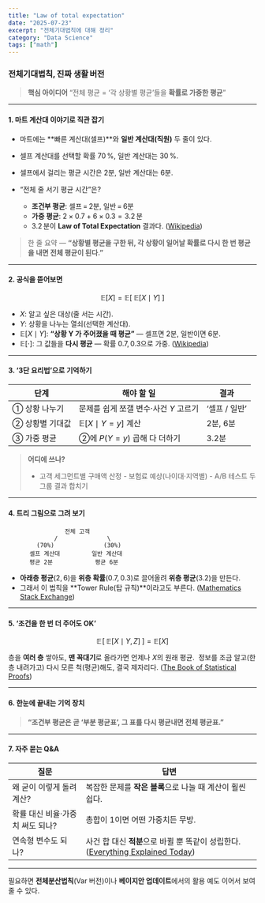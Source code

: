 ```yaml
---
title: "Law of total expectation"
date: "2025-07-23"
excerpt: "전체기대법칙에 대해 정리"
category: "Data Science"
tags: ["math"]
---
```


### 전체기대법칙, 진짜 생활 버전

> **핵심 아이디어**
> “전체 평균 = ‘각 상황별 평균’들을 **확률로 가중한 평균**”

---

#### 1. 마트 계산대 이야기로 직관 잡기

* 마트에는 \*\*빠른 계산대(셀프)\*\*와 **일반 계산대(직원)** 두 줄이 있다.
* 셀프 계산대를 선택할 확률 70 %, 일반 계산대는 30 %.
* 셀프에서 걸리는 평균 시간은 2분, 일반 계산대는 6분.
* “전체 줄 서기 평균 시간”은?

  * **조건부 평균**: 셀프 = 2분, 일반 = 6분
  * **가중 평균**: $2 \times 0.7 + 6 \times 0.3 = 3.2$ 분
  * 3.2 분이 **Law of Total Expectation** 결과다.  ([Wikipedia][1])

> 한 줄 요약 ― **“상황별 평균을 구한 뒤, 각 상황이 일어날 확률로 다시 한 번 평균을 내면 전체 평균이 된다.”**

---

#### 2. 공식을 뜯어보면

$$
\mathbb{E}[X] = \mathbb{E}\big[\;\mathbb{E}[X \mid Y]\;\big]
$$

* $X$: 알고 싶은 대상(줄 서는 시간).
* $Y$: 상황을 나누는 열쇠(선택한 계산대).
* $\mathbb{E}[X\mid Y]$: **“상황 Y 가 주어졌을 때 평균”** — 셀프면 2분, 일반이면 6분.
* $\mathbb{E}[\cdot]$: 그 값들을 **다시 평균** — 확률 0.7, 0.3으로 가중. ([Wikipedia][1])

---

#### 3. ‘3단 요리법’으로 기억하기

| 단계        | 해야 할 일                     | 결과        |
| --------- | -------------------------- | --------- |
| ① 상황 나누기  | 문제를 쉽게 쪼갤 변수·사건 $Y$ 고르기    | ‘셀프 / 일반’ |
| ② 상황별 기대값 | $\mathbb{E}[X\mid Y=y]$ 계산 | 2분, 6분    |
| ③ 가중 평균   | ②에 $P(Y=y)$ 곱해 다 더하기       | 3.2분      |

> **어디에 쓰나?**
>
> * 고객 세그먼트별 구매액 산정
>   - 보험료 예상(나이대·지역별)
>   - A/B 테스트 두 그룹 결과 합치기

---

#### 4. 트리 그림으로 그려 보기

```
                전체 고객
             /              \
        (70%)              (30%)
      셀프 계산대         일반 계산대
      평균 2분            평균 6분
```

* **아래층 평균**(2, 6)을 **위층 확률**(0.7, 0.3)로 끌어올려 **위층 평균**(3.2)을 만든다.
* 그래서 이 법칙을 \*\*Tower Rule(탑 규칙)\*\*이라고도 부른다. ([Mathematics Stack Exchange][2])

---

#### 5. ‘조건을 한 번 더 주어도 OK’

$$
\mathbb{E}\!\big[\;\mathbb{E}[X \mid Y,Z]\;\big]=\mathbb{E}[X]
$$

층을 **여러 층** 쌓아도, **맨 꼭대기**로 올라가면 언제나 $X$의 원래 평균. 
정보를 조금 알고(한 층 내려가고) 다시 모른 척(평균)해도, 결국 제자리다. ([The Book of Statistical Proofs][3])

---

#### 6. 한눈에 끝내는 기억 장치

> **“조건부 평균은 곧 ‘부분 평균표’,
> 그 표를 다시 평균내면 전체 평균표.”**

---

#### 7. 자주 묻는 Q\&A

| 질문                  | 답변                                                                |
| ------------------- | ----------------------------------------------------------------- |
| 왜 굳이 이렇게 돌려 계산?     | 복잡한 문제를 **작은 블록**으로 나눌 때 계산이 훨씬 쉽다.                               |
| 확률 대신 비율·가중치 써도 되나? | 총합이 1이면 어떤 가중치든 무방.                                               |
| 연속형 변수도 되나?         | 사건 합 대신 **적분**으로 바뀔 뿐 똑같이 성립한다. ([Everything Explained Today][4]) |

---

필요하면 **전체분산법칙**(Var 버전)이나 **베이지안 업데이트**에서의 활용 예도 이어서 보여줄 수 있다.

[1]: https://en.wikipedia.org/wiki/Law_of_total_expectation?utm_source=chatgpt.com "Law of total expectation"
[2]: https://math.stackexchange.com/questions/41536/intuitive-explanation-of-the-tower-property-of-conditional-expectation?utm_source=chatgpt.com "Intuitive explanation of the tower property of conditional expectation"
[3]: https://statproofbook.github.io/P/mean-tot.html?utm_source=chatgpt.com "Law of total expectation | The Book of Statistical Proofs"
[4]: https://everything.explained.today/Law_of_total_expectation/?utm_source=chatgpt.com "Law of total expectation explained"
